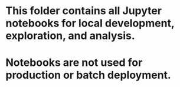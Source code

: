 # This folder contains all Jupyter notebooks for local development, exploration, and analysis.
# Notebooks are not used for production or batch deployment.
